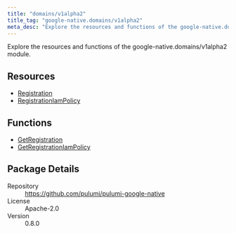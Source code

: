 ```yaml
---
title: "domains/v1alpha2"
title_tag: "google-native.domains/v1alpha2"
meta_desc: "Explore the resources and functions of the google-native.domains/v1alpha2 module."
---
```


<!-- WARNING: this file was generated by Pulumi Docs Generator. -->
<!-- Do not edit by hand unless you're certain you know what you are doing! -->

Explore the resources and functions of the google-native.domains/v1alpha2 module.

<h2 id="resources">Resources</h2>
<ul class="api">
    <li><a href="registration" title="Registration"><span class="symbol resource"></span>Registration</a></li>
    <li><a href="registrationiampolicy" title="RegistrationIamPolicy"><span class="symbol resource"></span>RegistrationIamPolicy</a></li>
</ul>

<h2 id="functions">Functions</h2>
<ul class="api">
    <li><a href="getregistration" title="GetRegistration"><span class="symbol function"></span>GetRegistration</a></li>
    <li><a href="getregistrationiampolicy" title="GetRegistrationIamPolicy"><span class="symbol function"></span>GetRegistrationIamPolicy</a></li>
</ul>

<h2 id="package-details">Package Details</h2>
<dl class="package-details">
	<dt>Repository</dt>
	<dd><a href="https://github.com/pulumi/pulumi-google-native">https://github.com/pulumi/pulumi-google-native</a></dd>
	<dt>License</dt>
	<dd>Apache-2.0</dd>
	<dt>Version</dt>
	<dd>0.8.0</dd>
</dl>

